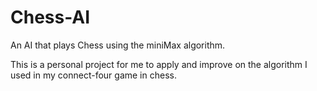 # Chess-AI
An AI that plays Chess using the miniMax algorithm.

This is a personal project for me to apply and improve on the algorithm I used in my connect-four game in chess.  





